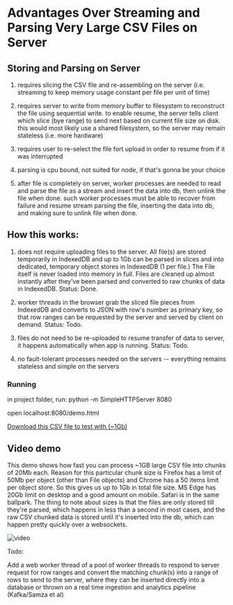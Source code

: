 

# Advantages Over Streaming and Parsing Very Large CSV Files on Server

## Storing and Parsing on Server

1. requires slicing the CSV file and re-assembling on the server (i.e. streaming to keep memory usage constant per file per unit of time)

2. requires server to write from memory buffer to filesystem to reconstruct the file using sequential write. to enable resume, the server tells client which slice (bye range) to send next based on current file size on disk. this would most likely use a shared filesystem, so the server may remain stateless (i.e. more hardware)

3. requires user to re-select the file fort upload in order to resume from if it was interrupted

4. parsing is cpu bound, not suited for node, if that's gonna be your choice

5. after file is completely on server, worker processes are needed to read and parse the file as a stream and insert the data into db, then unlink the file when done. such worker processes must be able to recover from failure and resume stream parsing the file, inserting the data into db, and making sure to unlink file when done.


## How this works:

1. does not require uploading files to the server. All file(s) are stored temporarily in IndexedDB and up to 1Gb can be parsed in slices and into dedicated, temporary object stores in IndexedDB (1 per file.) The File itself is never loaded into memory in full. Files are cleaned up almost instantly after they’ve been parsed and converted to raw chunks of data in IndexedDB. Status: Done.

2. worker threads in the browser grab the sliced file pieces from IndexedDB and converts to JSON with row's number as primary key, so that row ranges can be requested by the server and served by client on demand. Status: Todo.

3. files do not need to be re-uploaded to resume transfer of data to server, it happens automatically when app is running. Status: Todo.

3. no fault-tolerant processes needed on the servers -- everything remains stateless and simple on the servers

### Running

in project folder, run: python -m SimpleHTTPServer 8080

open localhost:8080/demo.html

[Download this CSV file to test with (~1Gb)](https://www.dropbox.com/s/re91c6y9ekbxost/article_category.csv?dl=0)

 
 ## Video demo

 This demo shows how fast you can process ~1GB large CSV file into chunks of 20Mb each. Reason for this particular chunk size is Firefox has a limit of 50Mb per object (other than File objects) and Chrome has a 50 items limit per object store. So this gives us up to 1Gb in total file size. MS Edge has 20Gb limit on desktop and a good amount on mobile. Safari is in the same ballpark. The thing to note about sizes is that the files are only stored till they're parsed, which happens in less than a second in most cases, and the raw CSV chunked data is stored until it's inserted into the db, which can happen pretty quickly over a websockets. 

 ![video](https://www.youtube.com/watch?v=HyZoUJAftmA) 

 Todo:

 Add a web worker thread of a pool of worker threads to respond to server request for row ranges and convert the matching chunk(s) into a range of rows to send to the server, where they can be inserted directly into a database or thrown on a real time ingestion and analytics pipeline (Kafka/Samza et al)

   